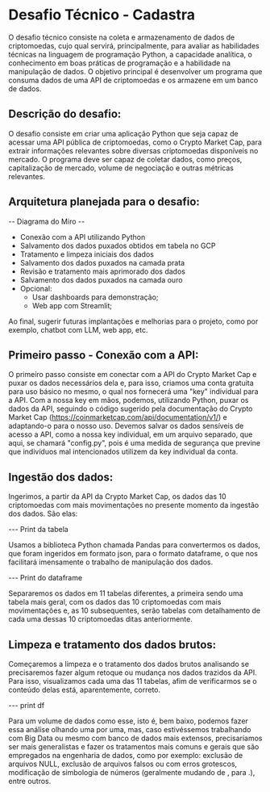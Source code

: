 # Desafio Técnico - Cadastra

O desafio técnico consiste na coleta e armazenamento de dados de criptomoedas, cujo qual servirá, principalmente, para avaliar as habilidades técnicas na linguagem de programação Python, a capacidade analítica, o conhecimento em boas práticas de programação e a habilidade na manipulação de dados. O objetivo principal é desenvolver um programa que consuma dados de uma API de criptomoedas e os armazene em um banco de dados.

## Descrição do desafio:

O desafio consiste em criar uma aplicação Python que seja capaz de acessar uma API pública de criptomoedas, como o Crypto Market Cap, para extrair informações relevantes sobre diversas criptomoedas disponíveis no mercado. O programa deve ser capaz de coletar dados, como preços, capitalização de mercado, volume de negociação e outras métricas relevantes.

## Arquitetura planejada para o desafio:

-- Diagrama do Miro --

- Conexão com a API utilizando Python
- Salvamento dos dados puxados obtidos em tabela no GCP
- Tratamento e limpeza iniciais dos dados
- Salvamento dos dados puxados na camada prata
- Revisão e tratamento mais aprimorado dos dados
- Salvamento dos dados puxados na camada ouro
- Opcional:
  - Usar dashboards para demonstração;
  - Web app com Streamlit;

Ao final, sugerir futuras implantações e melhorias para o projeto, como por exemplo, chatbot com LLM, web app, etc.

## Primeiro passo - Conexão com a API:

O primeiro passo consiste em conectar com a API do Crypto Market Cap e puxar os dados necessários dela e, para isso, criamos uma conta gratuita para uso básico no mesmo, o qual nos fornecerá uma "key" individual para a API. Com a nossa key em mãos, podemos, utilizando Python, puxar os dados da API, seguindo o código sugerido pela documentação do Crypto Market Cap (https://coinmarketcap.com/api/documentation/v1/) e adaptando-o para o nosso uso.
Devemos salvar os dados sensíveis de acesso a API, como a nossa key individual, em um arquivo separado, que aqui, se chamará "config.py", pois é uma medida de segurança que previne que indivíduos mal intencionados utilizem da key individual da conta.

## Ingestão dos dados:

Ingerimos, a partir da API da Crypto Market Cap, os dados das 10 criptomoedas com mais movimentações no presente momento da ingestão dos dados. São elas:

--- Print da tabela

Usamos a biblioteca Python chamada Pandas para convertermos os dados, que foram ingeridos em formato json, para o formato dataframe, o que nos facilitará imensamente o trabalho de manipulação dos dados.

--- Print do dataframe

Separaremos os dados em 11 tabelas diferentes, a primeira sendo uma tabela mais geral, com os dados das 10 criptomoedas com mais movimentações e, as 10 subsequentes, serão tabelas com detalhamento de cada uma dessas 10 criptomoedas ditas anteriormente.

## Limpeza e tratamento dos dados brutos:

Começaremos a limpeza e o tratamento dos dados brutos analisando se precisaremos fazer algum retoque ou mudança nos dados trazidos da API. Para isso, visualizamos cada uma das 11 tabelas, afim de verificarmos se o conteúdo delas está, aparentemente, correto.

--- print df

Para um volume de dados como esse, isto é, bem baixo, podemos fazer essa análise olhando uma por uma, mas, caso estivéssemos trabalhando com Big Data ou mesmo com banco de dados mais extensos, precisaríamos ser mais generalistas e fazer os tratamentos mais comuns e gerais que são empregados na engenharia de dados, como por exemplo: exclusão de arquivos NULL, exclusão de arquivos falsos ou com erros grotescos, modificação de simbologia de números (geralmente mudando de , para .), entre outros.

## 

